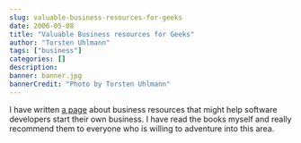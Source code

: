 ```yaml
---
slug: valuable-business-resources-for-geeks
date: 2006-05-08
title: "Valuable Business resources for Geeks"
author: "Torsten Uhlmann"
tags: ["business"]
categories: []
description:
banner: banner.jpg
bannerCredit: "Photo by Torsten Uhlmann"
---
```


I have written [a page](http://blog.agynamix.de/?page_id=41) about business resources that might help software developers start their own business. I have read the books myself and really recommend them to everyone who is willing to adventure into this area.
